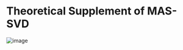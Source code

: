 # Theoretical Supplement of MAS-SVD
![image](https://github.com/user-attachments/assets/f305bf42-b43c-47ba-8cfe-ab5fb0adb4de)
